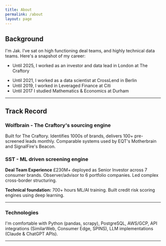 ```yaml
---
title: About
permalink: /about
layout: page
---
```

## Background

I'm Jak. I've sat on high functioning deal teams, and highly technical data teams. Here's a snapshot of my career: 

* Until 2025, I worked as an investor and data lead in London at The Craftory 
- Until 2021, I worked as a data scientist at CrossLend in Berlin 
- Until 2019, I worked in Leveraged Finance at Citi 
- Until 2017 I studied Mathematics & Economics at Durham 

***
## Track Record

### Wolfbrain - The Craftory's sourcing engine

Built for The Craftory. Identifies 1000s of brands, delivers 100+ pre-screened leads monthly. Comparable systems used by EQT's Motherbrain and SignalFire's Beacon.
### SST - ML driven screening engine

**Deal Team Experience** £230M+ deployed as Senior Investor across 7 consumer brands. Observer/advisor to 6 portfolio companies. Led complex cross-border structuring.

**Technical foundation:** 700+ hours ML/AI training. Built credit risk scoring engines using deep learning. 

***
### Technologies

I'm comfortable with Python (pandas, scrapy), PostgreSQL, AWS/GCP, API integrations (SimilarWeb, Consumer Edge, SPINS), LLM implementations (Claude & ChatGPT APIs).

***
